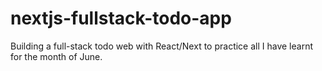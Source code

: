 # nextjs-fullstack-todo-app
Building a full-stack todo web with React/Next to practice all I have learnt for the month of June.
